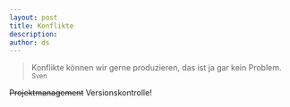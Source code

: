 ```yaml
---
layout: post
title: Konflikte
description:
author: ds
---
```


> Konflikte können wir gerne produzieren, das ist ja gar kein Problem.  
> <small>Sven</small>

<del>Projektmanagement</del> Versionskontrolle!


